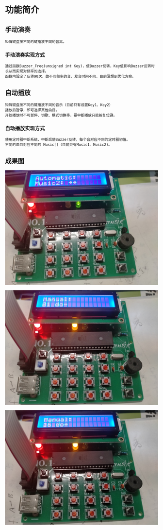 # 功能简介

## 手动演奏

    矩阵键盘按不同的键播放不同的音高。

### 手动演奏实现方式

    通过函数Buzzer_Freq(unsigned int Key)，使Buzzer反转，Key值影响Buzzer反转时长从而实现对频率的选择。
    函数内设定了反转90次，故不同频率的音，发音时间不同，目前没想到优化方案。

## 自动播放

    矩阵键盘按不同的键播放不同的音乐（目前只有设置Key1、Key2）
    播放后暂停，即可选择其他曲目。
    开始播放时不可暂停、切歌、模式切换等，要中断播放只能按复位键。

### 自动播放实现方式

    使用定时器中断系统，中断后使Buzzer反转，每个音对应不同的定时器初值。
    不同的曲目对应不同的 Music[]（目前只有Music1、Music2)。


## 成果图
![1](https://github.com/wotwoker/-music-box-/blob/main/firmware/%E6%9D%90%E6%96%99%E6%96%87%E6%A1%A3/%E9%A1%B9%E7%9B%AE%E5%9B%BE%E7%89%871.jpg?raw=true)
    
![2](https://github.com/wotwoker/-music-box-/blob/main/firmware/%E6%9D%90%E6%96%99%E6%96%87%E6%A1%A3/%E9%A1%B9%E7%9B%AE%E5%9B%BE%E7%89%872.jpg?raw=true)

![2](https://github.com/wotwoker/-music-box-/blob/main/firmware/%E6%9D%90%E6%96%99%E6%96%87%E6%A1%A3/%E9%A1%B9%E7%9B%AE%E5%9B%BE%E7%89%873.jpg?raw=true)

